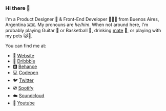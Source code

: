 ### Hi there 👋

I'm a Product Designer 🎨 & Front-End Developer 👨🏻‍💻 from Buenos Aires, Argentina 🇦🇷. My pronouns are _he/him_. When not around here, I'm probably playing Guitar 🎸 or Basketball 🏀, drinking [mate](https://en.wikipedia.org/wiki/Mate_(drink)) 🧉, or playing with my pets 🐱🐶.

You can find me at:
* 🔗 [Website](https://www.juanmartingarcia.com)
* 🏀 [Dribbble](https://dribbble.com/imjuangarcia)
* 🅱️ [Behance](https://behance.net/imjuangarcia)
* 💻 [Codepen](https://codepen.io/imjuangarcia)
* 🐦 [Twitter](https://twitter.com/imjuangarcia)
* 💿 [Spotify](https://open.spotify.com/artist/4V3jBceO2jzr0OenNNBAPs?si=7RzbCXnLSgWsDD2h03u65g)
* ☁️ [Soundcloud](https://soundcloud.com/juanmartingarcia)
* 🎥 [Youtube](https://www.youtube.com/@imjuangarcia)

<!--
**imjuangarcia/imjuangarcia** is a ✨ _special_ ✨ repository because its `README.md` (this file) appears on your GitHub profile.

Here are some ideas to get you started:

- 🔭 I’m currently working on ...
- 🌱 I’m currently learning ...
- 👯 I’m looking to collaborate on ...
- 🤔 I’m looking for help with ...
- 💬 Ask me about ...
- 📫 How to reach me: ...
- 😄 Pronouns: ...
- ⚡ Fun fact: ...
-->
